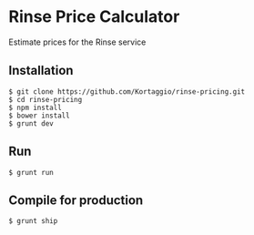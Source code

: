 # Rinse Price Calculator

Estimate prices for the Rinse service

## Installation

	$ git clone https://github.com/Kortaggio/rinse-pricing.git
	$ cd rinse-pricing
	$ npm install
	$ bower install
	$ grunt dev

## Run

	$ grunt run

## Compile for production

	$ grunt ship
